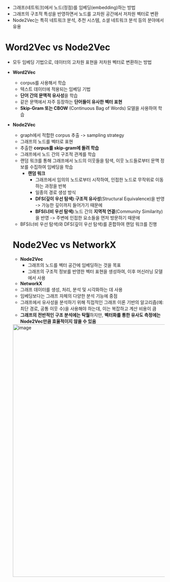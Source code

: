 - 그래프(네트워크)에서 노드(정점)를 임베딩(embedding)하는 방법
- 그래프의 구조적 특성을 반영하면서 노드를 고차원 공간에서 저차원 벡터로 변환
- Node2Vec는 특히 네트워크 분석, 추천 시스템, 소셜 네트워크 분석 등의 분야에서 유용

# Word2Vec vs Node2Vec
- 모두 임베딩 기법으로, 데이터의 고차원 표현을 저차원 벡터로 변환하는 방법
- **Word2Vec**
  - corpus를 사용해서 학습
  - 텍스트 데이터에 적용되는 임베딩 기법
  - **단어 간의 문맥적 유사성**을 학습
  - 같은 문맥에서 자주 등장하는 **단어들이 유사한 벡터 표현**
  - **Skip-Gram 또는 CBOW** (Continuous Bag of Words) 모델을 사용하여 학습
- **Node2Vec**
  - graph에서 적합한 corpus 추출 -> sampling strategy
  - 그래프의 노드를 벡터로 표현
  - 추출한 **corpus를 skip-gram에 돌려 학습**
  - 그래프에서 노드 간의 구조적 관계를 학습
  - 랜덤 워크를 통해 그래프에서 노드의 이웃들을 탐색, 이웃 노드들로부터 문맥 정보를 수집하여 임베딩을 학습
    - **랜덤 워크**
      - 그래프에서 임의의 노드로부터 시작하여, 인접한 노드로 무작위로 이동하는 과정을 반복
      - 일종의 경로 생성 방식
      - **DFS(깊이 우선 탐색)**:**구조적 유사성**(Structural Equivalence)을 반영 -> 가능한 깊이까지 들어가기 때문에
      - **BFS(너비 우선 탐색)**:노드 간의 **지역적 연결**(Community Similarity)을 반영 -> 주변에 인접한 요소들을 먼저 방문하기 때문에
  - BFS(너비 우선 탐색)와 DFS(깊이 우선 탐색)를 혼합하여 랜덤 워크를 진행

  # Node2Vec vs NetworkX
  - **Node2Vec**
    - 그래프의 노드를 벡터 공간에 임베딩하는 것을 목표
    - 그래프의 구조적 정보를 반영한 벡터 표현을 생성하여, 이후 머신러닝 모델에서 사용
  -  **NetworkX**
    - 그래프 데이터를 생성, 처리, 분석 및 시각화하는 데 사용
    - 임베딩보다는 그래프 자체의 다양한 분석 기능에 중점
    - 그래프에서 유사성을 분석하기 위해 직접적인 그래프 이론 기반의 알고리즘(예: 최단 경로, 공통 이웃 수)을 사용해야 하는데, 이는 복잡하고 계산 비용이 큼
    - **그래프의 전반적인 구조 분석에는 탁월**하지만, **벡터화를 통한 유사도 측정에는 Node2Vec만큼 효율적이지 않을 수 있음**
  <img width="795" alt="image" src="https://github.com/user-attachments/assets/532b4960-d157-482e-8bda-24b62c49e8e3">
  
  
